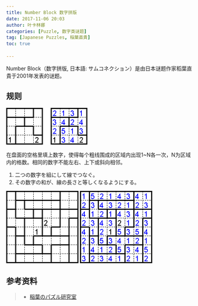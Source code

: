 ```yaml
---
title: Number Block 数字拼版
date: 2017-11-06 20:03
author: 叶卡林娜
categories: [Puzzle, 数字类谜题]
tag: [Japanese Puzzles, 稲葉直貴]
toc: true

---
```


Number Block（数字拼版, 日本語: サムコネクション）是由日本谜题作家稻葉直貴于2001年发表的谜题。

## 规则

![Number Block 小型例题，作者：稲葉直貴](/images/numberblock.png)

在盘面的空格里填上数字，使得每个粗线围成的区域内出现1~N各一次，N为区域内的格数。相同的数字不能左右、上下或斜向相邻。


1. 二つの数字を組にして線でつなぐ。
2. その数字の和が、線の長さと等しくなるようにする。


![Number Block 例题，作者：稲葉直貴](/images/numberblock_e.png)
![Number Block 例题解答](/images/numberblock_a.png)

## 参考资料

> - [稲葉のパズル研究室](http://inabapuzzle.com/honkaku/nblock.html)
